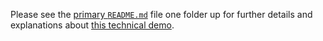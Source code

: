 Please see the [primary `README.md`](../README.md) file one folder up for further details and explanations about [this technical demo](../README.md#demo-03-variant-setuptools).
